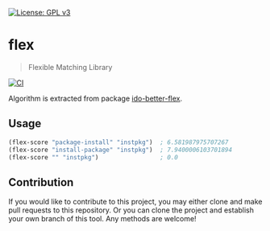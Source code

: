 [![License: GPL v3](https://img.shields.io/badge/License-GPL%20v3-blue.svg)](https://www.gnu.org/licenses/gpl-3.0)

# flex
> Flexible Matching Library

[![CI](https://github.com/jcs-elpa/flex/actions/workflows/test.yml/badge.svg)](https://github.com/jcs-elpa/flex/actions/workflows/test.yml)

Algorithm is extracted from package [ido-better-flex](https://github.com/vic/ido-better-flex).

## Usage

```el
(flex-score "package-install" "instpkg")  ; 6.581987975707267
(flex-score "install-package" "instpkg")  ; 7.9400006103701894
(flex-score "" "instpkg")                 ; 0.0
```

## Contribution

If you would like to contribute to this project, you may either
clone and make pull requests to this repository. Or you can
clone the project and establish your own branch of this tool.
Any methods are welcome!
